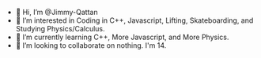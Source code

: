 - 👋 Hi, I’m @Jimmy-Qattan
- 👀 I’m interested in Coding in C++, Javascript, Lifting, Skateboarding, and Studying Physics/Calculus.
- 🌱 I’m currently learning C++, More Javascript, and More Physics.
- 💞️ I’m looking to collaborate on nothing. I'm 14.

<!---
Jimmy-Qattan/Jimmy-Qattan is a ✨ special ✨ repository because its `README.md` (this file) appears on your GitHub profile.
You can click the Preview link to take a look at your changes.
--->
